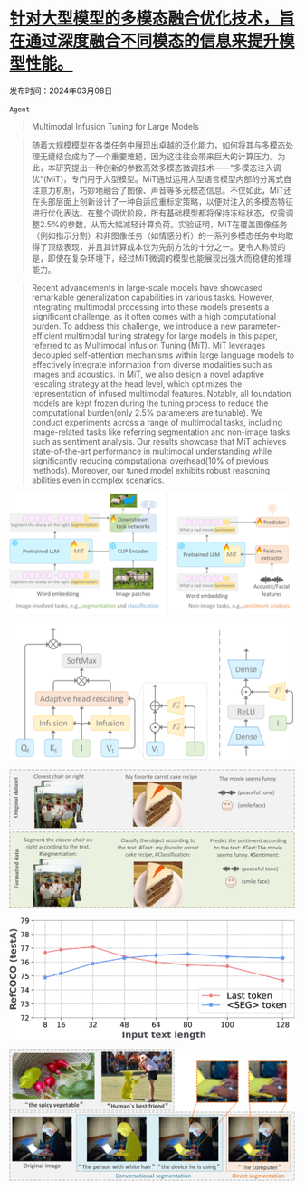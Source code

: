 # [针对大型模型的多模态融合优化技术，旨在通过深度融合不同模态的信息来提升模型性能。](https://arxiv.org/abs/2403.05060)

发布时间：2024年03月08日

`Agent`

> Multimodal Infusion Tuning for Large Models

> 随着大规模模型在各类任务中展现出卓越的泛化能力，如何将其与多模态处理无缝结合成为了一个重要难题，因为这往往会带来巨大的计算压力。为此，本研究提出一种创新的参数高效多模态微调技术——“多模态注入调优”(MiT)，专门用于大型模型。MiT通过运用大型语言模型内部的分离式自注意力机制，巧妙地融合了图像、声音等多元模态信息。不仅如此，MiT还在头部层面上创新设计了一种自适应重标定策略，以便对注入的多模态特征进行优化表达。在整个调优阶段，所有基础模型都将保持冻结状态，仅需调整2.5\%的参数，从而大幅减轻计算负荷。实验证明，MiT在覆盖图像任务（例如指示分割）和非图像任务（如情感分析）的一系列多模态任务中均取得了顶级表现，并且其计算成本仅为先前方法的十分之一。更令人称赞的是，即使在复杂环境下，经过MiT微调的模型也能展现出强大而稳健的推理能力。

> Recent advancements in large-scale models have showcased remarkable generalization capabilities in various tasks. However, integrating multimodal processing into these models presents a significant challenge, as it often comes with a high computational burden. To address this challenge, we introduce a new parameter-efficient multimodal tuning strategy for large models in this paper, referred to as Multimodal Infusion Tuning (MiT). MiT leverages decoupled self-attention mechanisms within large language models to effectively integrate information from diverse modalities such as images and acoustics. In MiT, we also design a novel adaptive rescaling strategy at the head level, which optimizes the representation of infused multimodal features. Notably, all foundation models are kept frozen during the tuning process to reduce the computational burden(only 2.5\% parameters are tunable). We conduct experiments across a range of multimodal tasks, including image-related tasks like referring segmentation and non-image tasks such as sentiment analysis. Our results showcase that MiT achieves state-of-the-art performance in multimodal understanding while significantly reducing computational overhead(10\% of previous methods). Moreover, our tuned model exhibits robust reasoning abilities even in complex scenarios.

![针对大型模型的多模态融合优化技术，旨在通过深度融合不同模态的信息来提升模型性能。](../../../paper_images/2403.05060/x1.png)

![针对大型模型的多模态融合优化技术，旨在通过深度融合不同模态的信息来提升模型性能。](../../../paper_images/2403.05060/x2.png)

![针对大型模型的多模态融合优化技术，旨在通过深度融合不同模态的信息来提升模型性能。](../../../paper_images/2403.05060/x3.png)

![针对大型模型的多模态融合优化技术，旨在通过深度融合不同模态的信息来提升模型性能。](../../../paper_images/2403.05060/x4.png)

![针对大型模型的多模态融合优化技术，旨在通过深度融合不同模态的信息来提升模型性能。](../../../paper_images/2403.05060/x5.png)